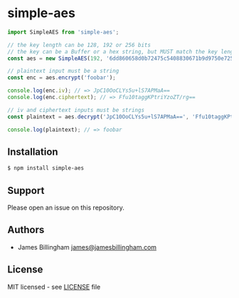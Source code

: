 # simple-aes

```js
import SimpleAES from 'simple-aes';

// the key length can be 128, 192 or 256 bits
// the key can be a Buffer or a hex string, but MUST match the key length
const aes = new SimpleAES(192, '6dd860658d0b72475c5408830671b9d9750e7251b9cd68bd');

// plaintext input must be a string
const enc = aes.encrypt('foobar');

console.log(enc.iv); // => JpC10OoCLYs5u+lS7APMaA==
console.log(enc.ciphertext); // => Ffu10taggKPtriYzoZT/rg==

// iv and ciphertext inputs must be strings
const plaintext = aes.decrypt('JpC10OoCLYs5u+lS7APMaA==', 'Ffu10taggKPtriYzoZT/rg==');

console.log(plaintext); // => foobar
```

## Installation

```bash
$ npm install simple-aes
```

## Support

Please open an issue on this repository.

## Authors

- James Billingham <james@jamesbillingham.com>

## License

MIT licensed - see [LICENSE](LICENSE) file
